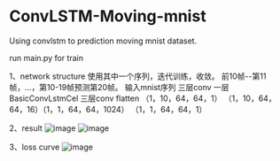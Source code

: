# ConvLSTM-Moving-mnist
Using convlstm to prediction moving mnist dataset.

run main.py for train

1、network structure
使用其中一个序列，迭代训练，收敛。 前10帧--第11帧，...，第10-19帧预测第20帧。
输入mnist序列            三层conv        一层BasicConvLstmCel  三层conv flatten
（1，10，64，64，1） （1，10，64，64，16）（1，1，64，64，1024） （1，1，64，64，1）

2、result
![image](https://github.com/huxian0402/ConvLSTM-Moving-mnist/blob/master/label.png)
![image](https://github.com/huxian0402/ConvLSTM-Moving-mnist/blob/master/result.png)

3、loss curve
![image](https://github.com/huxian0402/ConvLSTM-Moving-mnist/blob/master/loss.png)
